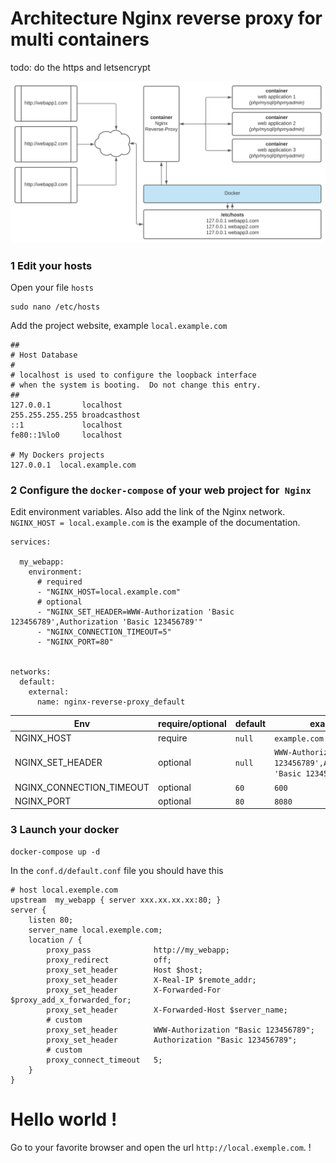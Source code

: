 # Architecture Nginx reverse proxy for multi containers

> 
todo: do the https and letsencrypt

![Contribution guidelines for this project](doc/schema.svg)

### 1 Edit your hosts

Open your file `hosts`

````
sudo nano /etc/hosts
````

Add the project website, example `local.example.com`

````
##
# Host Database
#
# localhost is used to configure the loopback interface
# when the system is booting.  Do not change this entry.
##
127.0.0.1       localhost
255.255.255.255 broadcasthost
::1             localhost
fe80::1%lo0     localhost

# My Dockers projects
127.0.0.1  local.example.com
````
### 2 Configure the `docker-compose` of your web project for` Nginx`

Edit environment variables. Also add the link of the Nginx network.
`NGINX_HOST = local.example.com` is the example of the documentation.

````
services:

  my_webapp:
    environment:
      # required
      - "NGINX_HOST=local.example.com"
      # optional
      - "NGINX_SET_HEADER=WWW-Authorization 'Basic 123456789',Authorization 'Basic 123456789'"
      - "NGINX_CONNECTION_TIMEOUT=5"
      - "NGINX_PORT=80"
      
      
networks:
  default:
    external:
      name: nginx-reverse-proxy_default
````

Env | require/optional | default | example
------------ | ------------- | ------------- | -------------
NGINX_HOST               | require   | `null` | `example.com`
NGINX_SET_HEADER         | optional  | `null` | `WWW-Authorization 'Basic 123456789',Authorization 'Basic 123456789'`
NGINX_CONNECTION_TIMEOUT | optional  | `60`   | `600`
NGINX_PORT               | optional  | `80`   | `8080`

### 3 Launch your docker

````
docker-compose up -d
````

In the `conf.d/default.conf` file you should have this

````
# host local.exemple.com
upstream  my_webapp { server xxx.xx.xx.xx:80; }
server {
    listen 80;
    server_name local.exemple.com;
    location / {
        proxy_pass              http://my_webapp;
        proxy_redirect          off;
        proxy_set_header        Host $host;
        proxy_set_header        X-Real-IP $remote_addr;
        proxy_set_header        X-Forwarded-For $proxy_add_x_forwarded_for;
        proxy_set_header        X-Forwarded-Host $server_name;
        # custom
        proxy_set_header        WWW-Authorization "Basic 123456789";
        proxy_set_header        Authorization "Basic 123456789";
        # custom
        proxy_connect_timeout   5;
    }
}
````

# Hello world !

Go to your favorite browser and open the url `http://local.exemple.com`. !
